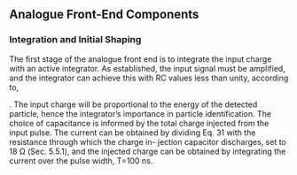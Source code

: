 ## Analogue Front-End Components
### Integration and Initial Shaping

The first stage of the analogue front end is to integrate the input charge with an active integrator. As established, the input signal must be amplified, and the integrator can achieve this
with RC values less than unity, according to,

. The input charge will be proportional to
the energy of the detected particle, hence the integrator’s importance in particle identification.
The choice of capacitance is informed by the total charge injected from the input pulse. The
current can be obtained by dividing Eq. 31 with the resistance through which the charge in-
jection capacitor discharges, set to 18 Ω (Sec. 5.5.1), and the injected charge can be obtained
by integrating the current over the pulse width, T=100 ns.
